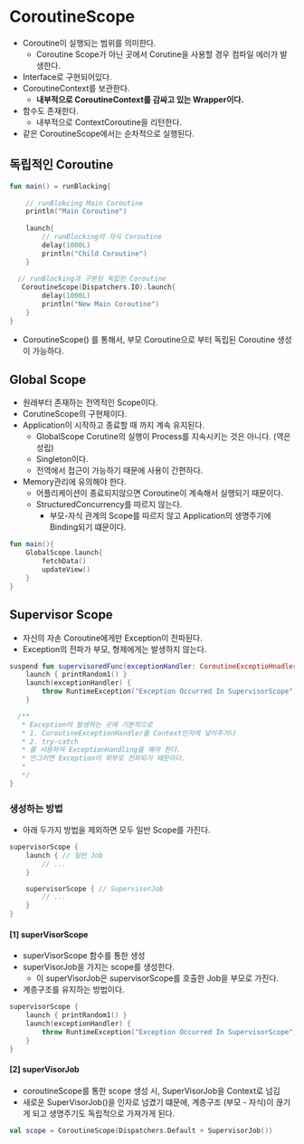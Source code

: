 # CoroutineScope
- Coroutine이 실행되는 범위를 의미한다.
  - Coroutine Scope가 아닌 곳에서 Corutine을 사용할 경우 컴파일 에러가 발생한다.
- Interface로 구현되어있다.
- CoroutineContext를 보관한다.
  - **내부적으로 CoroutineContext를 감싸고 있는 Wrapper이다.**
- 함수도 존재한다.
  - 내부적으로 ContextCoroutine을 리턴한다.
- 같은 CoroutineScope에서는 순차적으로 실행된다.

## 독립적인 Coroutine
```kotlin
fun main() = runBlocking{
    
    // runBlokcing Main Coroutine
    println("Main Coroutine")
    
    launch{
        // runBlocking의 자식 Coroutine
        delay(1000L)
        println("Child Coroutine")
    }
  
  // runBlocking과 구분된 독립된 Coroutine
   CoroutineScope(Dispatchers.IO).launch{
        delay(1000L)
        println("New Main Coroutine")
    }
}
```
- CoroutineScope() 를 통해서, 부모 Coroutine으로 부터 독립된 Coroutine 생성이 가능하다.


## Global Scope
- 원래부터 존재하는 전역적인 Scope이다.
- CorutineScope의 구현체이다.
- Application이 시작하고 종료할 때 까지 계속 유지된다.
    - GlobalScope Corutine의 실행이 Process를 지속시키는 것은 아니다. (역은 성립)
    - Singleton이다.
    - 전역에서 접근이 가능하기 때문에 사용이 간편하다.
- Memory관리에 유의해야 한다.
    - 어플리케이션이 종료되지않으면 Coroutine이 계속해서 실행되기 때문이다.
    - StructuredConcurrency를 따르지 않는다.
        - 부모-자식 관계의 Scope를 따르지 않고 Application의 생명주기에 Binding되기 떄문이다.
```kotlin
fun main(){
    GlobalScope.launch{
        fetchData()
        updateView()
    }
}
```

## Supervisor Scope
- 자신의 자손 Coroutine에게만 Exception이 전파된다.
- Exception의 전파가 부모, 형제에게는 발생하지 않는다.
```kotlin
suspend fun supervisoredFunc(exceptionHandler: CoroutineExceptioHnadler) = supervisorScope {
    launch { printRandom1() }
    launch(exceptionHandler) { 
        throw RuntimeException("Exception Occurred In SupervisorScope")
    }

  /**
   * Exception이 발생하는 곳에 기본적으로 
   * 1. CoroutineExceptionHandler를 Context인자에 넣어주거나
   * 2. try-catch 
   * 를 사용하여 ExceptionHandling을 해야 한다.
   * 안그러면 Exception이 외부로 전파되기 때문이다.
   * 
   */
}
```

### 생성하는 방법
- 아래 두가지 방법을 제외하면 모두 일반 Scope를 가진다.
```kotlin
supervisorScope {
    launch { // 일반 Job
        // ...
    }

    supervisorScope { // SupervisorJob
        // ...
    }
}
```

#### [1] superVisorScope
- superVisorScope 함수를 통한 생성
- superVisorJob을 가지는 scope를 생성한다.
  - 이 superVisorJob은 supervisorScope를 호출한 Job을 부모로 가진다.
- 계층구조를 유지하는 방법이다.
```kotlin
supervisorScope {
    launch { printRandom1() }
    launch(exceptionHandler) {
        throw RuntimeException("Exception Occurred In SupervisorScope")
    }
}
```

#### [2] superVisorJob
- coroutineScope를 통한 scope 생성 시, SuperVisorJob을 Context로 넘김
- 새로운 SuperVisorJob()을 인자로 넘겼기 떄문에, 계층구조 (부모 - 자식)이 끊기게 되고 생명주기도 독립적으로 가져가게 된다.
```kotlin
val scope = CoroutineScope(Dispatchers.Default + SupervisorJob())
```